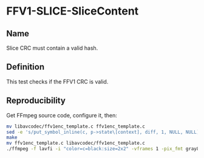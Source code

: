 # FFV1-SLICE-SliceContent

## Name

Slice CRC must contain a valid hash.

## Definition

This test checks if the FFV1 CRC is valid.

## Reproducibility

Get FFmpeg source code, configure it, then:

```sh
mv libavcodec/ffv1enc_template.c ffv1enc_template.c
sed -e 's/put_symbol_inline(c, p->state\[context], diff, 1, NULL, NULL);/put_symbol_inline(c, p->state\[context], diff+100, 1, NULL, NULL);/g' ffv1enc_template.c > libavcodec/ffv1enc_template.c
make
mv ffv1enc_template.c libavcodec/ffv1enc_template.c
./ffmpeg -f lavfi -i "color=c=black:size=2x2" -vframes 1 -pix_fmt gray8 -write_crc32 0 -c:v ffv1 -level 3 -slices 1 -coder 1 FFV1-SLICE-SliceContent_v3.mkv
```
